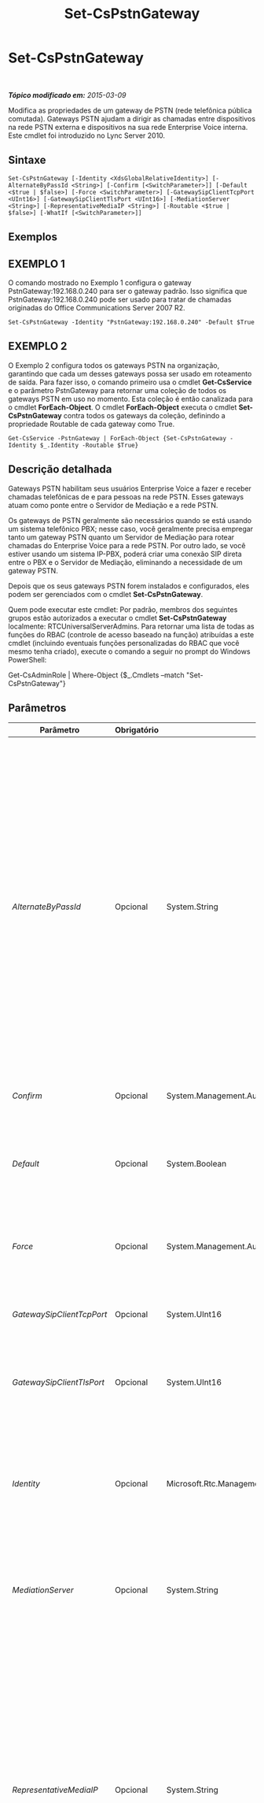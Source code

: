 ﻿---
title: Set-CsPstnGateway
TOCTitle: Set-CsPstnGateway
ms:assetid: 5d61e7e5-dacb-4dd3-bdd5-b757d98181d3
ms:mtpsurl: https://technet.microsoft.com/pt-br/library/Gg398408(v=OCS.15)
ms:contentKeyID: 49306846
ms.date: 05/19/2016
mtps_version: v=OCS.15
ms.translationtype: HT
---

# Set-CsPstnGateway

 

_**Tópico modificado em:** 2015-03-09_

Modifica as propriedades de um gateway de PSTN (rede telefônica pública comutada). Gateways PSTN ajudam a dirigir as chamadas entre dispositivos na rede PSTN externa e dispositivos na sua rede Enterprise Voice interna. Este cmdlet foi introduzido no Lync Server 2010.

## Sintaxe

    Set-CsPstnGateway [-Identity <XdsGlobalRelativeIdentity>] [-AlternateByPassId <String>] [-Confirm [<SwitchParameter>]] [-Default <$true | $false>] [-Force <SwitchParameter>] [-GatewaySipClientTcpPort <UInt16>] [-GatewaySipClientTlsPort <UInt16>] [-MediationServer <String>] [-RepresentativeMediaIP <String>] [-Routable <$true | $false>] [-WhatIf [<SwitchParameter>]]

## Exemplos

## EXEMPLO 1

O comando mostrado no Exemplo 1 configura o gateway PstnGateway:192.168.0.240 para ser o gateway padrão. Isso significa que PstnGateway:192.168.0.240 pode ser usado para tratar de chamadas originadas do Office Communications Server 2007 R2.

    Set-CsPstnGateway -Identity "PstnGateway:192.168.0.240" -Default $True

## EXEMPLO 2

O Exemplo 2 configura todos os gateways PSTN na organização, garantindo que cada um desses gateways possa ser usado em roteamento de saída. Para fazer isso, o comando primeiro usa o cmdlet **Get-CsService** e o parâmetro PstnGateway para retornar uma coleção de todos os gateways PSTN em uso no momento. Esta coleção é então canalizada para o cmdlet **ForEach-Object**. O cmdlet **ForEach-Object** executa o cmdlet **Set-CsPstnGateway** contra todos os gateways da coleção, definindo a propriedade Routable de cada gateway como True.

    Get-CsService -PstnGateway | ForEach-Object {Set-CsPstnGateway -Identity $_.Identity -Routable $True}

## Descrição detalhada

Gateways PSTN habilitam seus usuários Enterprise Voice a fazer e receber chamadas telefônicas de e para pessoas na rede PSTN. Esses gateways atuam como ponte entre o Servidor de Mediação e a rede PSTN.

Os gateways de PSTN geralmente são necessários quando se está usando um sistema telefônico PBX; nesse caso, você geralmente precisa empregar tanto um gateway PSTN quanto um Servidor de Mediação para rotear chamadas do Enterprise Voice para a rede PSTN. Por outro lado, se você estiver usando um sistema IP-PBX, poderá criar uma conexão SIP direta entre o PBX e o Servidor de Mediação, eliminando a necessidade de um gateway PSTN.

Depois que os seus gateways PSTN forem instalados e configurados, eles podem ser gerenciados com o cmdlet **Set-CsPstnGateway**.

Quem pode executar este cmdlet: Por padrão, membros dos seguintes grupos estão autorizados a executar o cmdlet **Set-CsPstnGateway** localmente: RTCUniversalServerAdmins. Para retornar uma lista de todas as funções do RBAC (controle de acesso baseado na função) atribuídas a este cmdlet (incluindo eventuais funções personalizadas do RBAC que você mesmo tenha criado), execute o comando a seguir no prompt do Windows PowerShell:

Get-CsAdminRole | Where-Object {$\_.Cmdlets –match "Set-CsPstnGateway"}

## Parâmetros


<table>
<colgroup>
<col style="width: 25%" />
<col style="width: 25%" />
<col style="width: 25%" />
<col style="width: 25%" />
</colgroup>
<thead>
<tr class="header">
<th>Parâmetro</th>
<th>Obrigatório</th>
<th>Tipo</th>
<th>Descrição</th>
</tr>
</thead>
<tbody>
<tr class="odd">
<td><p><em>AlternateByPassId</em></p></td>
<td><p>Opcional</p></td>
<td><p>System.String</p></td>
<td><p>GUID (identificador global exclusivo) representando o ID de passagem livre (bypass ID) alternativo. Esse ID é gerado automaticamente pelo Lync Server e é usado para ajudar a eliminar chamadas &quot;hairpin&quot;. Dependendo da forma como seu sistema foi configurado, isso irá permitir que chamadas &quot;hairpin&quot; passem livremente pelo Servidor de Mediação sem que seja necessário definir e associar sub-redes individuais em todos os seus sites e regiões.</p>
<p>Para fazer isso, geralmente é necessário habilitar globalmente a passagem livre para uso de sites e regiões de configurações de rede, e em seguida habilitar a passagem livre na configuração de tronco para seu gateway PSTN.</p>
<p>Uma chamada &quot;hairpin&quot; ocorre quando uma chamada de entrada da rede PSTN é direcionada de volta para essa rede via encaminhamento de chamadas ou toque simultâneo.</p></td>
</tr>
<tr class="even">
<td><p><em>Confirm</em></p></td>
<td><p>Opcional</p></td>
<td><p>System.Management.Automation.SwitchParameter</p></td>
<td><p>Solicita confirmação antes da execução do comando.</p></td>
</tr>
<tr class="odd">
<td><p><em>Default</em></p></td>
<td><p>Opcional</p></td>
<td><p>System.Boolean</p></td>
<td><p>Se definido como True, o gateway vai tratar de chamadas enviadas do Office Communications Server 2007 R2. Só pode haver um gateway padrão na coleção de gateways gerenciados por um único Servidor de Mediação.</p></td>
</tr>
<tr class="even">
<td><p><em>Force</em></p></td>
<td><p>Opcional</p></td>
<td><p>System.Management.Automation.SwitchParameter</p></td>
<td><p>Suprime os prompts de confirmação ou mensagens de erro não fatal que podem ocorrer quando você executa o cmdlet.</p></td>
</tr>
<tr class="odd">
<td><p><em>GatewaySipClientTcpPort</em></p></td>
<td><p>Opcional</p></td>
<td><p>System.UInt16</p></td>
<td><p>Porta de escuta usada para comunicação com os Servidores de Mediação usando protocolo TCP. O valor padrão é 5066.</p></td>
</tr>
<tr class="even">
<td><p><em>GatewaySipClientTlsPort</em></p></td>
<td><p>Opcional</p></td>
<td><p>System.UInt16</p></td>
<td><p>Porta de escuta usada para comunicação com Servidores de Mediação usando o protocolo TLS. O valor padrão é 5067.</p></td>
</tr>
<tr class="odd">
<td><p><em>Identity</em></p></td>
<td><p>Opcional</p></td>
<td><p>Microsoft.Rtc.Management.Xds.XdsGlobalRelativeIdentity</p></td>
<td><p>Identidade de serviço do gateway PSTN a ser modificado. Por exemplo: -Identity &quot;PstnGateway:192.168.0.240&quot;.</p>
<p>Observe que o prefixo &quot;PstnGatewayServer:&quot; pode ser deixado de fora ao especificar um gateway PSTN. Por exemplo: -Identity &quot;atl-cs-001.litwareinc.com&quot;.</p>
<p></p></td>
</tr>
<tr class="even">
<td><p><em>MediationServer</em></p></td>
<td><p>Opcional</p></td>
<td><p>System.String</p></td>
<td><p>Identidade de serviço do Servidor de Mediação a ser associada ao gateway PSTN. Por exemplo: -MediationServer &quot;MediationServer:atl-cs-001.litwareinc.com&quot;.</p></td>
</tr>
<tr class="odd">
<td><p><em>RepresentativeMediaIP</em></p></td>
<td><p>Opcional</p></td>
<td><p>System.String</p></td>
<td><p>Endereço IP do processador de mídia associado ao gateway, desde que a localização do processador seja diferente do endereço de sinalização. Tanto a passagem livre de mídia quanto o CAC (controle de admissão de chamadas) são baseados na localização do processador de mídia do gateway; por padrão, a localização é a mesma do endereço de sinalização. Se duas localizações diferirem (por exemplo, com o processador de mídia em um site remoto e o par de sinalização no site central), RepresentativeMediaIP deve ser configurado com o endereço IP do processador de mídia.</p>
<p>Se vários processadores de mídia forem implantados no mesmo site, cada um com seu próprio endereço IP, será possível usar qualquer um desses endereços IP ao configurar a propriedade RepresentativeMediaIP.</p></td>
</tr>
<tr class="even">
<td><p><em>Routable</em></p></td>
<td><p>Opcional</p></td>
<td><p>System.Boolean</p></td>
<td><p>Se definido como True, o gateway pode ser usado em rotas de roteamento de saída.</p></td>
</tr>
<tr class="odd">
<td><p><em>WhatIf</em></p></td>
<td><p>Opcional</p></td>
<td><p>System.Management.Automation.SwitchParameter</p></td>
<td><p>Descreve o que aconteceria se o comando fosse executado sem ser executado de fato.</p></td>
</tr>
</tbody>
</table>


## Tipos de entrada

Nenhum. O cmdlet **Get-CsPstnGateway** não aceita entrada em pipeline.

## Tipos de retorno

O cmdlet **Set-CsPstnGateway** não retorna nenhum objeto ou valor. Em vez disso, o cmdlet modifica instâncias existentes do objeto Microsoft.Rtc.Management.Xds.DisplayPstnGateway.

## Consulte Também

#### Outros Recursos

[Get-CsService](get-csservice.md)

